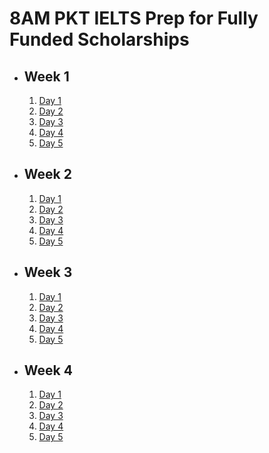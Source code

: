 # 8AM PKT IELTS Prep for Fully Funded Scholarships

- ## Week 1

   1. [Day 1](https://www.facebook.com/iCodeguru/videos/3802814146699924)
   2. [Day 2](https://www.facebook.com/iCodeguru/videos/1487196625244265)
   3. [Day 3](https://www.facebook.com/iCodeguru/videos/1290331885380933)
   4. [Day 4](https://www.facebook.com/iCodeguru/videos/1990532941460364)
   5. [Day 5](https://www.facebook.com/iCodeguru/videos/1460588658252464)

- ## Week 2

   1. [Day 1](https://www.facebook.com/iCodeguru/videos/1059673005957110)
   2. [Day 2](https://www.facebook.com/iCodeguru/videos/1225644495207671)
   3. [Day 3](https://www.facebook.com/iCodeguru/videos/957655786293634)
   4. [Day 4](https://www.facebook.com/iCodeguru/videos/3180826968721991)
   5. [Day 5](https://www.facebook.com/iCodeguru/videos/1545715339438367)

- ## Week 3

   1. [Day 1](https://www.facebook.com/iCodeguru/videos/2700276113516640)
   2. [Day 2](https://www.facebook.com/iCodeguru/videos/900877692206099)
   3. [Day 3](https://www.facebook.com/iCodeguru/videos/1639189566803480)
   4. [Day 4](https://www.facebook.com/iCodeguru/videos/604913505340361)
   5. [Day 5](https://www.facebook.com/iCodeguru/videos/1571044686950510)

- ## Week 4

   1. [Day 1](https://www.facebook.com/iCodeguru/videos/601131132816025)
   2. [Day 2](https://www.facebook.com/iCodeguru/videos/473014609177737)
   3. [Day 3](https://www.facebook.com/iCodeguru/videos/1686566631924654)
   4. [Day 4](https://www.facebook.com/iCodeguru/videos/2343410926026413)
   5. [Day 5](https://www.facebook.com/iCodeguru/videos/1750615318813946)

<!-- - ## Week 5

   1. [Day 1](https://www.facebook.com/iCodeguru/videos/486337220826077)
   2. [Day 2]()
   3. [Day 3]()
   4. [Day 4](https://www.facebook.com/iCodeguru/videos/509741344961950)
   5. [Day 5]() -->

<!-- - ## Week 

   1. [Day 1]()
   2. [Day 2]()
   3. [Day 3]()
   4. [Day 4]()
   5. [Day 5]() -->